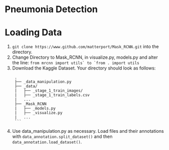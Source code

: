 # Pneumonia Detection

# Loading Data
1. `git clone https://www.github.com/matterport/Mask_RCNN.git` into the directory.
2. Change Directory to Mask_RCNN, in visualize.py, models.py and alter the line:
   ``from mrcnn import utils` to `from . import utils``
3. Download the Kaggle Dataset. Your directory should look as follows:
      ```
       .
       ├── _data_manipulation.py
       ├── _data/
       |   ├── _stage_1_train_images/
       |   ├── _stage_1_train_labels.csv
       |   ...
       ├── _Mask_RCNN
       |   ├── _models.py
       |   ├── _visualize.py
       |   ...
       ```
4. Use data_manipulation.py as necessary. Load files and their annotations with ``data_annotation.split_dataset()`` and then ``data_annotation.load_dataset()``.
